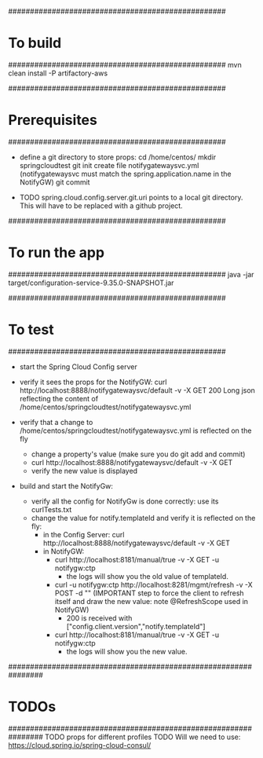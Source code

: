 ##################################################
# To build
##################################################
mvn clean install -P artifactory-aws


##################################################
# Prerequisites
##################################################
- define a git directory to store props:
    cd /home/centos/
    mkdir springcloudtest
    git init
    create file notifygatewaysvc.yml (notifygatewaysvc must match the spring.application.name in the NotifyGW)
    git commit

- TODO spring.cloud.config.server.git.uri points to a local git directory. This will have to be replaced with a github project.


##################################################
# To run the app
##################################################
java -jar target/configuration-service-9.35.0-SNAPSHOT.jar


##################################################
# To test
##################################################
- start the Spring Cloud Config server

- verify it sees the props for the NotifyGW:
    curl http://localhost:8888/notifygatewaysvc/default -v -X GET
    200 Long json reflecting the content of /home/centos/springcloudtest/notifygatewaysvc.yml

- verify that a change to /home/centos/springcloudtest/notifygatewaysvc.yml is reflected on the fly
    - change a property's value (make sure you do git add and commit)
    - curl http://localhost:8888/notifygatewaysvc/default -v -X GET
    - verify the new value is displayed

- build and start the NotifyGw:
    - verify all the config for NotifyGw is done correctly: use its curlTests.txt
    - change the value for notify.templateId and verify it is reflected on the fly:
        - in the Config Server: curl http://localhost:8888/notifygatewaysvc/default -v -X GET
        - in NotifyGW:
            - curl http://localhost:8181/manual/true -v -X GET -u notifygw:ctp
                - the logs will show you the old value of templateId.
            - curl -u notifygw:ctp http://localhost:8281/mgmt/refresh -v -X POST -d "" (IMPORTANT step to force the client to refresh itself and draw the new value: note @RefreshScope used in NotifyGW)
                - 200 is received with ["config.client.version","notify.templateId"]
            - curl http://localhost:8181/manual/true -v -X GET -u notifygw:ctp
                - the logs will show you the new value.


################################################################
# TODOs
################################################################
TODO props for different profiles
TODO Will we need to use: https://cloud.spring.io/spring-cloud-consul/
